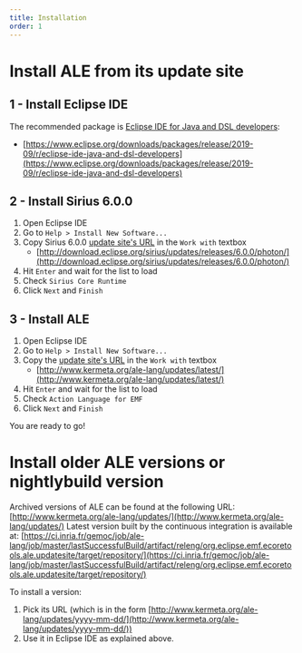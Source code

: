 ```yaml
---
title: Installation
order: 1
---
```


Install ALE from its update site
============================

1 - Install Eclipse IDE
-----------------------

The recommended package is [Eclipse IDE for Java and DSL developers](https://www.eclipse.org/downloads/packages/release/2019-09/r/eclipse-ide-java-and-dsl-developers):
- [https://www.eclipse.org/downloads/packages/release/2019-09/r/eclipse-ide-java-and-dsl-developers](https://www.eclipse.org/downloads/packages/release/2019-09/r/eclipse-ide-java-and-dsl-developers)

2 - Install Sirius 6.0.0
------------------------

1. Open Eclipse IDE
2. Go to `Help > Install New Software...`
3. Copy Sirius 6.0.0 [update site's URL](http://download.eclipse.org/sirius/updates/releases/6.0.0/photon/) in the `Work with` textbox
   * [http://download.eclipse.org/sirius/updates/releases/6.0.0/photon/](http://download.eclipse.org/sirius/updates/releases/6.0.0/photon/)
4. Hit `Enter` and wait for the list to load
5. Check `Sirius Core Runtime`
6. Click `Next` and `Finish`
 
3 - Install ALE
---------------

1. Open Eclipse IDE
2. Go to `Help > Install New Software...`
3. Copy the [update site's URL](https://ci.inria.fr/gemoc/job/ale-lang/lastSuccessfulBuild/artifact/releng/org.eclipse.emf.ecoretools.ale.updatesite/target/repository/) in the `Work with` textbox
   * [http://www.kermeta.org/ale-lang/updates/latest/](http://www.kermeta.org/ale-lang/updates/latest/)
4. Hit `Enter` and wait for the list to load
5. Check `Action Language for EMF`
6. Click `Next` and `Finish`

You are ready to go!

Install older ALE versions or nightlybuild version
==========================

Archived versions of ALE can be found at the following URL: [http://www.kermeta.org/ale-lang/updates/](http://www.kermeta.org/ale-lang/updates/)
Latest version built by the continuous integration is available at: [https://ci.inria.fr/gemoc/job/ale-lang/job/master/lastSuccessfulBuild/artifact/releng/org.eclipse.emf.ecoretools.ale.updatesite/target/repository/](https://ci.inria.fr/gemoc/job/ale-lang/job/master/lastSuccessfulBuild/artifact/releng/org.eclipse.emf.ecoretools.ale.updatesite/target/repository/)

To install a version:
1. Pick its URL (which is in the form [http://www.kermeta.org/ale-lang/updates/yyyy-mm-dd/](http://www.kermeta.org/ale-lang/updates/yyyy-mm-dd/))
2. Use it in Eclipse IDE as explained above.
